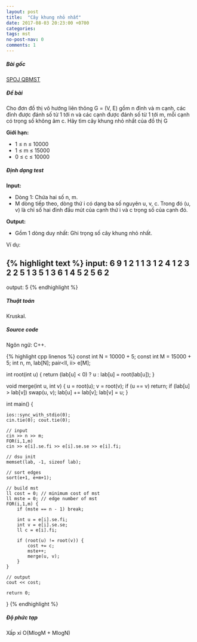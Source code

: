 ```yaml
---
layout: post
title:  "Cây khung nhỏ nhất"
date: 2017-08-03 20:23:00 +0700
categories:
tags: mst
no-post-nav: 0
comments: 1
---
```

##### **Bài gốc**
[SPOJ QBMST](http://vn.spoj.com/problems/QBMST/)

##### **Đề bài**
Cho đơn đồ thị vô hướng liên thông G = (V, E) gồm n đỉnh và m cạnh, các đỉnh được đánh số từ 1 tới n và các cạnh được đánh số từ 1 tới m, mỗi cạnh có trọng số không âm c. Hãy tìm cây khung nhỏ nhất của đồ thị G

**Giới hạn:**

* 1 ≤ n ≤ 10000
* 1 ≤ m ≤ 15000
* 0 ≤ c ≤ 10000

##### **Định dạng test**
**Input:**

* Dòng 1: Chứa hai số n, m.
* M dòng tiếp theo, dòng thứ i có dạng ba số nguyên u, v, c. Trong đó (u, v) là chỉ số hai đỉnh đầu mút của cạnh thứ i và c trọng số của cạnh đó.

**Output:**
* Gồm 1 dòng duy nhất: Ghi trọng số cây khung nhỏ nhất.

Ví dụ:

{% highlight text %}
input:
6 9
1 2 1
1 3 1
2 4 1
2 3 2
2 5 1
3 5 1
3 6 1
4 5 2
5 6 2
---
output:
5
{% endhighlight %}

##### **Thuật toán**

Kruskal.


##### **Source code**

Ngôn ngữ: C++.

{% highlight cpp linenos %}
const int N = 10000 + 5;
const int M = 15000 + 5;
int n, m, lab[N];
pair<ll, ii> e[M];

int root(int u) {
    return (lab[u] < 0) ? u : lab[u] = root(lab[u]);
}

void merge(int u, int v) {
    u = root(u);
    v = root(v);
    if (u == v) return;
    if (lab[u] > lab[v]) swap(u, v);
    lab[u] += lab[v];
    lab[v] = u;
}

int main() {

    ios::sync_with_stdio(0);
    cin.tie(0); cout.tie(0);

    // input
    cin >> n >> m;
    FOR(i,1,m)
    cin >> e[i].se.fi >> e[i].se.se >> e[i].fi;

    // dsu init
    memset(lab, -1, sizeof lab);

    // sort edges
    sort(e+1, e+m+1);

    // build mst
    ll cost = 0; // minimum cost of mst
    ll mste = 0; // edge number of mst
    FOR(i,1,m) {
        if (mste == n - 1) break;

        int u = e[i].se.fi;
        int v = e[i].se.se;
        ll c = e[i].fi;

        if (root(u) != root(v)) {
            cost += c;
            mste++;
            merge(u, v);
        }
    }

    // output
    cout << cost;

    return 0;
}
{% endhighlight %}

##### **Độ phức tạp**
Xấp xỉ O(MlogM + MlogN)

